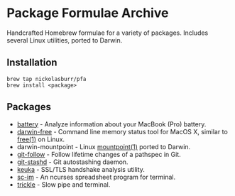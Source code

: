 # Package Formulae Archive

Handcrafted Homebrew formulae for a variety of packages. Includes several Linux utilities, ported to Darwin.

## Installation

```
brew tap nickolasburr/pfa
brew install <package>
```

## Packages

+ [battery](https://github.com/nickolasburr/battery) - Analyze information about your MacBook (Pro) battery.
+ [darwin-free](https://github.com/dcantrell/darwin-free) - Command line memory status tool for MacOS X, similar to [free(1)](https://linux.die.net/man/1/free) on Linux.
+ darwin-mountpoint - Linux [mountpoint(1)](https://linux.die.net/man/1/mountpoint) ported to Darwin.
+ [git-follow](https://github.com/nickolasburr/git-follow) - Follow lifetime changes of a pathspec in Git.
+ [git-stashd](https://github.com/nickolasburr/git-stashd) - Git autostashing daemon.
+ [keuka](https://github.com/nickolasburr/keuka) - SSL/TLS handshake analysis utility.
+ [sc-im](https://github.com/andmarti1424/sc-im) - An ncurses spreadsheet program for terminal.
+ [trickle](https://github.com/sjmulder/trickle) - Slow pipe and terminal.
